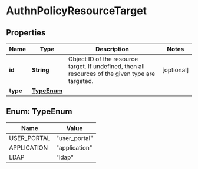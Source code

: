 # AuthnPolicyResourceTarget

## Properties
Name | Type | Description | Notes
------------ | ------------- | ------------- | -------------
**id** | **String** | Object ID of the resource target. If undefined, then all resources of the given type are targeted. |  [optional]
**type** | [**TypeEnum**](#TypeEnum) |  | 

<a name="TypeEnum"></a>
## Enum: TypeEnum
Name | Value
---- | -----
USER_PORTAL | &quot;user_portal&quot;
APPLICATION | &quot;application&quot;
LDAP | &quot;ldap&quot;
